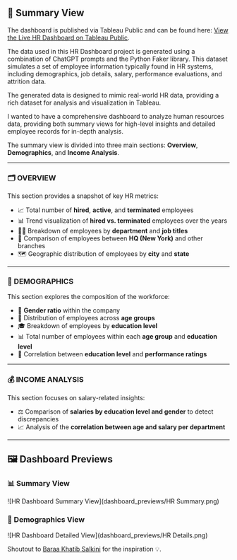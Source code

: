 ## 🧭 Summary View

The dashboard is published via Tableau Public and can be found here: [View the Live HR Dashboard on Tableau Public](https://public.tableau.com/app/profile/aj.v3290/viz/HRDashboardTableauproject/HRSummary?publish=yes). 

The data used in this HR Dashboard project is generated using a combination of ChatGPT prompts and the Python Faker library. This dataset simulates a set of employee information typically found in HR systems, including demographics, job details, salary, performance evaluations, and attrition data.

The generated data is designed to mimic real-world HR data, providing a rich dataset for analysis and visualization in Tableau.

I wanted to have a comprehensive dashboard to analyze human resources data, providing both summary views for high-level insights and detailed employee records for in-depth analysis.

The summary view is divided into three main sections: **Overview**, **Demographics**, and **Income Analysis**.

---

### 🗂️ OVERVIEW

This section provides a snapshot of key HR metrics:

- 📈 Total number of **hired**, **active**, and **terminated** employees  
- 📊 Trend visualization of **hired vs. terminated** employees over the years  
- 🧑‍💼 Breakdown of employees by **department** and **job titles**  
- 🏢 Comparison of employees between **HQ (New York)** and other branches  
- 🗺️ Geographic distribution of employees by **city** and **state**

---

### 🧬 DEMOGRAPHICS

This section explores the composition of the workforce:

- 🚻 **Gender ratio** within the company  
- 🎂 Distribution of employees across **age groups**  
- 🎓 Breakdown of employees by **education level**  
- 📊 Total number of employees within each **age group** and **education level**  
- 🔗 Correlation between **education level** and **performance ratings**

---

### 💰 INCOME ANALYSIS

This section focuses on salary-related insights:

- ⚖️ Comparison of **salaries by education level and gender** to detect discrepancies  
- 📈 Analysis of the **correlation between age and salary per department**

---

## 🖼️ Dashboard Previews

### 📊 Summary View
![HR Dashboard Summary View](dashboard_previews/HR Summary.png)

### 🧬 Demographics View
![HR Dashboard Detailed View](dashboard_previews/HR Details.png)


Shoutout to [Baraa Khatib Salkini](https://www.linkedin.com/in/baraa-khatib-salkini/
) for the inspiration 💡.


